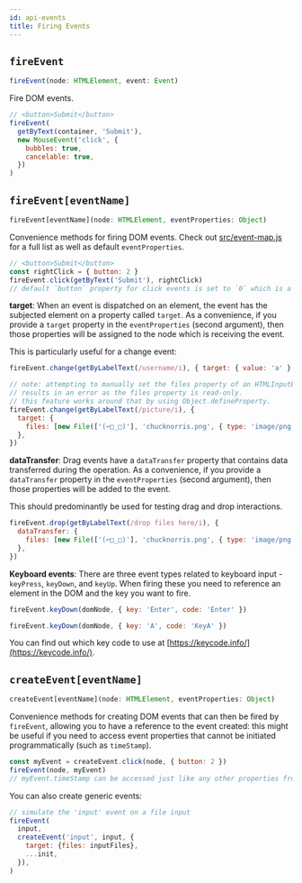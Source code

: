 ```yaml
---
id: api-events
title: Firing Events
---
```


## `fireEvent`

```typescript
fireEvent(node: HTMLElement, event: Event)
```

Fire DOM events.

```javascript
// <button>Submit</button>
fireEvent(
  getByText(container, 'Submit'),
  new MouseEvent('click', {
    bubbles: true,
    cancelable: true,
  })
)
```

## `fireEvent[eventName]`

```typescript
fireEvent[eventName](node: HTMLElement, eventProperties: Object)
```

Convenience methods for firing DOM events. Check out
[src/event-map.js](https://github.com/testing-library/dom-testing-library/blob/master/src/event-map.js)
for a full list as well as default `eventProperties`.

```javascript
// <button>Submit</button>
const rightClick = { button: 2 }
fireEvent.click(getByText('Submit'), rightClick)
// default `button` property for click events is set to `0` which is a left click.
```

**target**: When an event is dispatched on an element, the event has the
subjected element on a property called `target`. As a convenience, if you
provide a `target` property in the `eventProperties` (second argument), then
those properties will be assigned to the node which is receiving the event.

This is particularly useful for a change event:

```javascript
fireEvent.change(getByLabelText(/username/i), { target: { value: 'a' } })

// note: attempting to manually set the files property of an HTMLInputElement
// results in an error as the files property is read-only.
// this feature works around that by using Object.defineProperty.
fireEvent.change(getByLabelText(/picture/i), {
  target: {
    files: [new File(['(⌐□_□)'], 'chucknorris.png', { type: 'image/png' })],
  },
})
```

**dataTransfer**: Drag events have a `dataTransfer` property that contains
data transferred during the operation. As a convenience, if you provide a
`dataTransfer` property in the `eventProperties` (second argument), then
those properties will be added to the event.

This should predominantly be used for testing drag and drop interactions.

```javascript
fireEvent.drop(getByLabelText(/drop files here/i), {
  dataTransfer: {
    files: [new File(['(⌐□_□)'], 'chucknorris.png', { type: 'image/png' })],
  },
})
```

**Keyboard events**: There are three event types related to keyboard input -
`keyPress`, `keyDown`, and `keyUp`. When firing these you need to reference an
element in the DOM and the key you want to fire.

```javascript
fireEvent.keyDown(domNode, { key: 'Enter', code: 'Enter' })

fireEvent.keyDown(domNode, { key: 'A', code: 'KeyA' })
```

You can find out which key code to use at
[https://keycode.info/](https://keycode.info/).

## `createEvent[eventName]`

```typescript
createEvent[eventName](node: HTMLElement, eventProperties: Object)
```

Convenience methods for creating DOM events that can then be fired by
`fireEvent`, allowing you to have a reference to the event created: this might
be useful if you need to access event properties that cannot be initiated
programmatically (such as `timeStamp`).

```javascript
const myEvent = createEvent.click(node, { button: 2 })
fireEvent(node, myEvent)
// myEvent.timeStamp can be accessed just like any other properties from myEvent
```

You can also create generic events:

```javascript
// simulate the 'input' event on a file input
fireEvent(
  input,
  createEvent('input', input, {
    target: {files: inputFiles},
    ...init,
  }),
)
```
